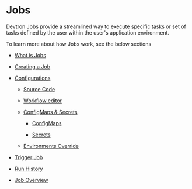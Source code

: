 # Jobs

Devtron Jobs provide a streamlined way to execute specific tasks or set of tasks defined by the user within the user's application environment.

To learn more about how Jobs work, see the below sections


* [What is Jobs](./what-is-job.md)

* [Creating a Job](./create-job.md)

* [Configurations](./configurations/README.md)

    * [Source Code](./configurations/source-code-job.md)

    * [Workflow editor](./configurations/workflow-editor-job.md)

    * [ConfigMaps & Secrets](./configurations/configmap-secret/README.md)

      * [ConfigMaps](./configurations/configmap-secret/configmap-job.md)

      * [Secrets](./configurations/configmap-secret/secret-job.md)

    * [Environments Override](./configurations/environment-override-job.md)

* [Trigger Job ](./triggering-job.md)

* [Run History](./run-history-job.md)

* [Job Overview](./overview-job.md)